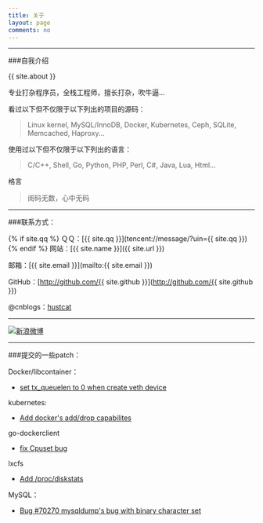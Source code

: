 ```yaml
---
title: 关于
layout: page
comments: no
---
```


---
###自我介绍

{{ site.about }}

专业打杂程序员，全栈工程师，擅长打杂，吹牛逼...

看过以下但不仅限于以下列出的项目的源码：

> Linux kernel, MySQL/InnoDB, Docker, Kubernetes, Ceph, SQLite, Memcached, Haproxy...

使用过以下但不仅限于以下列出的语言：

> C/C++, Shell, Go, Python, PHP, Perl, C#, Java, Lua, Html...

格言

> 阅码无数，心中无码

----

###联系方式：

{% if site.qq %}
ＱＱ：[{{ site.qq }}](tencent://message/?uin={{ site.qq }})
{% endif %}
网站：[{{ site.name }}]({{ site.url }})

邮箱：[{{ site.email }}](mailto:{{ site.email }})

GitHub：[http://github.com/{{ site.github }}](http://github.com/{{ site.github }})

@cnblogs：[hustcat](http://hustcat.cnblogs.com)

----

[![新浪微博](http://service.t.sina.com.cn/widget/qmd/1831504255/02345c5a/1.png)](http://weibo.com/u/1831504255?s=6uyXnP)

---
###提交的一些patch：

Docker/libcontainer：

* [set tx_queuelen to 0 when create veth device](https://github.com/docker/libcontainer/pull/193)

kubernetes:

* [Add docker's add/drop capabilites](https://github.com/GoogleCloudPlatform/kubernetes/pull/2933)

go-dockerclient

* [fix Cpuset bug](https://github.com/fsouza/go-dockerclient/pull/186)

lxcfs

* [Add /proc/diskstats](https://github.com/lxc/lxcfs/pull/16)


MySQL：

* [Bug #70270	mysqldump's bug with binary character set](http://bugs.mysql.com/bug.php?id=70270)

